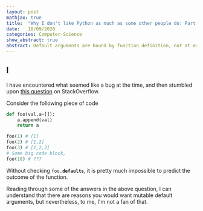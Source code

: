 ```yaml
---
layout: post
mathjax: true
title:  "Why I don't like Python as much as some other people do: Part 1 of ∞"
date:   18/09/2020 
categories: Computer-Science
show_abstract: true
abstract: Default arguments are bound by function definition, not at execution.
---
```


## I

I have encountered what seemed like a bug at the time, and then stumbled upon [this question](https://stackoverflow.com/questions/1132941/least-astonishment-and-the-mutable-default-argument) on StackOverflow. 

Consider the following piece of code 
```python
def foo(val,a=[]):
    a.append(val)
    return a

foo(1) # [1]
foo(2) # [1,2]
foo(3) # [1,2,3]
# Some big code block, 
foo(18) # ???
```

Without checking <code>foo.__defaults__</code>, it is pretty much impossible to predict the outcome of the function. 

Reading through some of the answers in the above question, I can understand that there are reasons you would want mutable default arguments, but nevertheless, to me, I'm not a fan of that.

